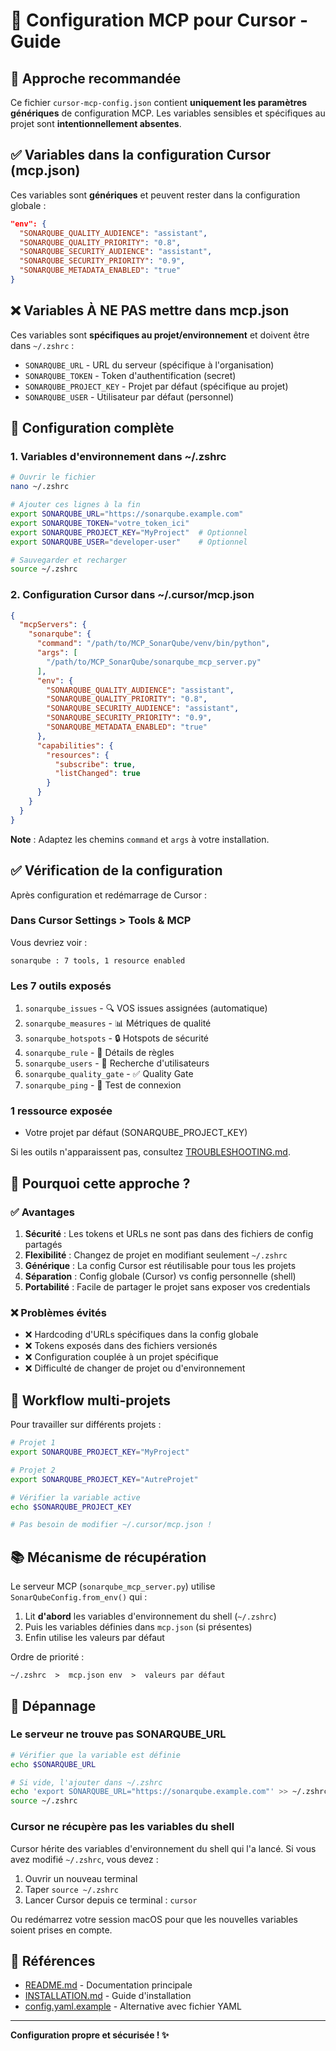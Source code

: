 # 📝 Configuration MCP pour Cursor - Guide

## 🎯 Approche recommandée

Ce fichier `cursor-mcp-config.json` contient **uniquement les paramètres génériques** de configuration MCP. Les variables sensibles et spécifiques au projet sont **intentionnellement absentes**.

## ✅ Variables dans la configuration Cursor (mcp.json)

Ces variables sont **génériques** et peuvent rester dans la configuration globale :

```json
"env": {
  "SONARQUBE_QUALITY_AUDIENCE": "assistant",
  "SONARQUBE_QUALITY_PRIORITY": "0.8",
  "SONARQUBE_SECURITY_AUDIENCE": "assistant",
  "SONARQUBE_SECURITY_PRIORITY": "0.9",
  "SONARQUBE_METADATA_ENABLED": "true"
}
```

## ❌ Variables À NE PAS mettre dans mcp.json

Ces variables sont **spécifiques au projet/environnement** et doivent être dans `~/.zshrc` :

- `SONARQUBE_URL` - URL du serveur (spécifique à l'organisation)
- `SONARQUBE_TOKEN` - Token d'authentification (secret)
- `SONARQUBE_PROJECT_KEY` - Projet par défaut (spécifique au projet)
- `SONARQUBE_USER` - Utilisateur par défaut (personnel)

## 🔧 Configuration complète

### 1. Variables d'environnement dans ~/.zshrc

```bash
# Ouvrir le fichier
nano ~/.zshrc

# Ajouter ces lignes à la fin
export SONARQUBE_URL="https://sonarqube.example.com"
export SONARQUBE_TOKEN="votre_token_ici"
export SONARQUBE_PROJECT_KEY="MyProject"  # Optionnel
export SONARQUBE_USER="developer-user"    # Optionnel

# Sauvegarder et recharger
source ~/.zshrc
```

### 2. Configuration Cursor dans ~/.cursor/mcp.json

```json
{
  "mcpServers": {
    "sonarqube": {
      "command": "/path/to/MCP_SonarQube/venv/bin/python",
      "args": [
        "/path/to/MCP_SonarQube/sonarqube_mcp_server.py"
      ],
      "env": {
        "SONARQUBE_QUALITY_AUDIENCE": "assistant",
        "SONARQUBE_QUALITY_PRIORITY": "0.8",
        "SONARQUBE_SECURITY_AUDIENCE": "assistant",
        "SONARQUBE_SECURITY_PRIORITY": "0.9",
        "SONARQUBE_METADATA_ENABLED": "true"
      },
      "capabilities": {
        "resources": {
          "subscribe": true,
          "listChanged": true
        }
      }
    }
  }
}
```

**Note** : Adaptez les chemins `command` et `args` à votre installation.

## ✅ Vérification de la configuration

Après configuration et redémarrage de Cursor :

### Dans Cursor Settings > Tools & MCP

Vous devriez voir :
```
sonarqube : 7 tools, 1 resource enabled
```

### Les 7 outils exposés

1. `sonarqube_issues` - 🔍 VOS issues assignées (automatique)
2. `sonarqube_measures` - 📊 Métriques de qualité
3. `sonarqube_hotspots` - 🔒 Hotspots de sécurité
4. `sonarqube_rule` - 📖 Détails de règles
5. `sonarqube_users` - 👥 Recherche d'utilisateurs
6. `sonarqube_quality_gate` - ✅ Quality Gate
7. `sonarqube_ping` - 🏓 Test de connexion

### 1 ressource exposée

- Votre projet par défaut (SONARQUBE_PROJECT_KEY)

Si les outils n'apparaissent pas, consultez [TROUBLESHOOTING.md](TROUBLESHOOTING.md).

## 🎯 Pourquoi cette approche ?

### ✅ Avantages

1. **Sécurité** : Les tokens et URLs ne sont pas dans des fichiers de config partagés
2. **Flexibilité** : Changez de projet en modifiant seulement `~/.zshrc`
3. **Générique** : La config Cursor est réutilisable pour tous les projets
4. **Séparation** : Config globale (Cursor) vs config personnelle (shell)
5. **Portabilité** : Facile de partager le projet sans exposer vos credentials

### ❌ Problèmes évités

- ❌ Hardcoding d'URLs spécifiques dans la config globale
- ❌ Tokens exposés dans des fichiers versionés
- ❌ Configuration couplée à un projet spécifique
- ❌ Difficulté de changer de projet ou d'environnement

## 🔄 Workflow multi-projets

Pour travailler sur différents projets :

```bash
# Projet 1
export SONARQUBE_PROJECT_KEY="MyProject"

# Projet 2
export SONARQUBE_PROJECT_KEY="AutreProjet"

# Vérifier la variable active
echo $SONARQUBE_PROJECT_KEY

# Pas besoin de modifier ~/.cursor/mcp.json !
```

## 📚 Mécanisme de récupération

Le serveur MCP (`sonarqube_mcp_server.py`) utilise `SonarQubeConfig.from_env()` qui :

1. Lit **d'abord** les variables d'environnement du shell (`~/.zshrc`)
2. Puis les variables définies dans `mcp.json` (si présentes)
3. Enfin utilise les valeurs par défaut

Ordre de priorité :
```
~/.zshrc  >  mcp.json env  >  valeurs par défaut
```

## 🐛 Dépannage

### Le serveur ne trouve pas SONARQUBE_URL

```bash
# Vérifier que la variable est définie
echo $SONARQUBE_URL

# Si vide, l'ajouter dans ~/.zshrc
echo 'export SONARQUBE_URL="https://sonarqube.example.com"' >> ~/.zshrc
source ~/.zshrc
```

### Cursor ne récupère pas les variables du shell

Cursor hérite des variables d'environnement du shell qui l'a lancé. Si vous avez modifié `~/.zshrc`, vous devez :

1. Ouvrir un nouveau terminal
2. Taper `source ~/.zshrc`
3. Lancer Cursor depuis ce terminal : `cursor`

Ou redémarrez votre session macOS pour que les nouvelles variables soient prises en compte.

## 📖 Références

- [README.md](README.md) - Documentation principale
- [INSTALLATION.md](INSTALLATION.md) - Guide d'installation
- [config.yaml.example](config.yaml.example) - Alternative avec fichier YAML

---

**Configuration propre et sécurisée ! ✨**




